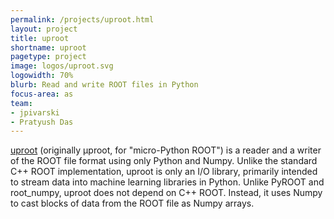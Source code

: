 ```yaml
---
permalink: /projects/uproot.html
layout: project
title: uproot
shortname: uproot
pagetype: project
image: logos/uproot.svg
logowidth: 70%
blurb: Read and write ROOT files in Python
focus-area: as
team:
- jpivarski
- Pratyush Das
---
```


[uproot](https://github.com/scikit-hep/uproot)
(originally μproot, for "micro-Python ROOT") is a reader and a writer of the ROOT file format using only Python and Numpy. Unlike the standard C++ ROOT implementation, uproot is only an I/O library, primarily intended to stream data into machine learning libraries in Python. Unlike PyROOT and root_numpy, uproot does not depend on C++ ROOT. Instead, it uses Numpy to cast blocks of data from the ROOT file as Numpy arrays.


